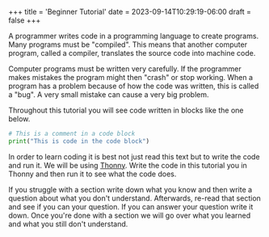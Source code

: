 +++
title = 'Beginner Tutorial'
date = 2023-09-14T10:29:19-06:00
draft = false
+++

A programmer writes code in a programming language to create programs. Many programs must be  "compiled". This means that another computer program, called a compiler, translates the source code into machine code.

Computer programs must be written very carefully. If the programmer makes mistakes the program might then "crash" or stop working. When a program has a problem because of how the code was written, this is called a "bug". A very small mistake can cause a very big problem. 

Throughout this tutorial you will see code written in blocks like the one below.

```python
# This is a comment in a code block
print("This is code in the code block")
```

In order to learn coding it is best not just read this text but to write the code and run it. We will be using [Thonny](https://thonny.org). Write the code in this tutorial you in Thonny and then run it to see what the code does.

If you struggle with a section write down what you know and then write a question about what you don't understand. Afterwards, re-read that section and see if you can your question. If you can answer your question write it down. Once you're done with a section we will go over what you learned and what you still don't understand.
